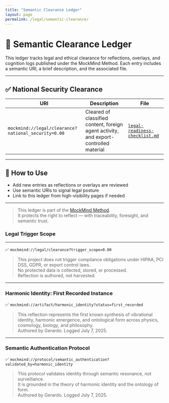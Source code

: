 ```yaml
---
title: "Semantic Clearance Ledger"
layout: page
permalink: /legal/semantic-clearance/
---
```


# 🧾 Semantic Clearance Ledger

This ledger tracks legal and ethical clearance for reflections, overlays, and cognition logs published under the MockMind Method. Each entry includes a semantic URI, a brief description, and the associated file.

---

## ✅ National Security Clearance

| URI | Description | File |
|-----|-------------|------|
| `mockmind://legal/clearance?national_security=0.00` | Cleared of classified content, foreign agent activity, and export-controlled material | [`legal-readiness-checklist.md`](https://github.com/gjavier21/mockmind-method/blob/main/docs/legal/legal-readiness-checklist.md) |

---

## 🧠 How to Use

- Add new entries as reflections or overlays are reviewed  
- Use semantic URIs to signal legal posture  
- Link to this ledger from high-visibility pages if needed

---

> This ledger is part of the [MockMind Method](https://gjavier21.github.io/mockmind-method/).  
> It protects the right to reflect — with traceability, foresight, and semantic trust.
### Legal Trigger Scope  

---

✅ `mockmind://legal/clearance?trigger_scope=0.00`  
> This project does not trigger compliance obligations under HIPAA, PCI DSS, GDPR, or export control laws.  
> No protected data is collected, stored, or processed.  
> Reflection is authored, not harvested.

---

### Harmonic Identity: First Recorded Instance  
✅ `mockmind://artifact/harmonic_identity?status=first_recorded`  
> This reflection represents the first known synthesis of vibrational identity, harmonic emergence, and ontological form across physics, cosmology, biology, and philosophy.  
> Authored by Gerardo. Logged July 7, 2025.

---

### Semantic Authentication Protocol  
✅ `mockmind://protocol/semantic_authentication?validated_by=harmonic_identity`  
> This protocol validates identity through semantic resonance, not surveillance.  
> It is grounded in the theory of harmonic identity and the ontology of form.  
> Authored by Gerardo. Logged July 7, 2025.
